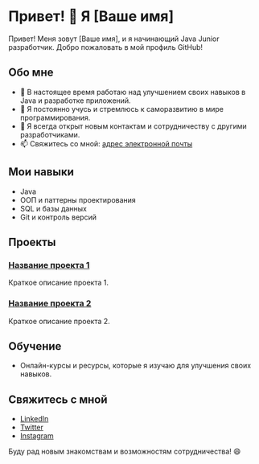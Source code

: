 # Привет! 👋 Я [Ваше имя]

Привет! Меня зовут [Ваше имя], и я начинающий Java Junior разработчик. Добро пожаловать в мой профиль GitHub!

## Обо мне

- 🔭 В настоящее время работаю над улучшением своих навыков в Java и разработке приложений.
- 🌱 Я постоянно учусь и стремлюсь к саморазвитию в мире программирования.
- 👯 Я всегда открыт новым контактам и сотрудничеству с другими разработчиками.
- 📫 Свяжитесь со мной: [адрес электронной почты](mailto:ваша_почта@example.com)

## Мои навыки

- Java
- ООП и паттерны проектирования
- SQL и базы данных
- Git и контроль версий

## Проекты

### [Название проекта 1](ссылка_на_проект_1)

Краткое описание проекта 1.

### [Название проекта 2](ссылка_на_проект_2)

Краткое описание проекта 2.

## Обучение

- Онлайн-курсы и ресурсы, которые я изучаю для улучшения своих навыков.

## Свяжитесь с мной

- [LinkedIn](ссылка_на_ваш_linkedin)
- [Twitter](ссылка_на_ваш_twitter)
- [Instagram](ссылка_на_ваш_instagram)

Буду рад новым знакомствам и возможностям сотрудничества! 😄
